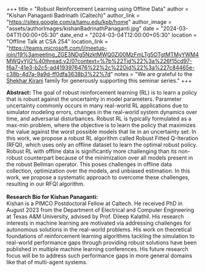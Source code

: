 +++
title = "Robust Reinforcement Learning using Offline Data"
author = "Kishan Panaganti Badrinath (Caltech)"
author_link = "https://sites.google.com/a/tamu.edu/kpb/home"
author_image = "assets/authorImages/kishanBadrinathPanaganti.jpg"
date = "2024-03-04T11:00:00+05:30"
date_end = "2024-03-04T12:00:00+05:30"
location = "Offline Talk at CSA 254"
location_link = "https://teams.microsoft.com/l/meetup-join/19%3ameeting_ZGE3NDg5NzktMWQ0Zi00MzFmLTg5OTgtMTMyYWM4MWQyYjI2%40thread.v2/0?context=%7b%22Tid%22%3a%226f15cd97-f6a7-41e3-b2c5-ad4193976476%22%2c%22Oid%22%3a%227c84465e-c38b-4d7a-9a9d-ff0dfa3638b3%22%7d"
notes = "We are grateful to the <a href = "https://www.accel.com/people/shekhar-kirani" target= "_blank">Shekhar Kirani</a> family for generously supporting this seminar series."
+++

<b>Abstract:</b>
The goal of robust reinforcement learning (RL) is to learn a policy that 
is robust against the uncertainty in model parameters. Parameter uncertainty 
commonly occurs in many real-world RL applications due to simulator 
modeling errors, changes in the real-world system dynamics over time, 
and adversarial disturbances. Robust RL is typically formulated as a 
max-min problem, where the objective is to learn the policy that maximizes 
the value against the worst possible models that lie in an uncertainty set. 
In this work, we propose a robust RL algorithm called Robust Fitted 
Q-Iteration (RFQI), which uses only an offline dataset to learn the 
optimal robust policy. Robust RL with offline data is significantly more 
challenging than its non-robust counterpart because of the minimization over 
all models present in the robust Bellman operator. This poses challenges in 
offline data collection, optimization over the models, and unbiased 
estimation. In this work, we propose a systematic approach to overcome 
these challenges, resulting in our RFQI algorithm.
<br><br>
<b>Research Bio for Kishan Panaganti:</b>
<br>
Kishan is a PIMCO Postdoctoral Fellow at Caltech. He received PhD in 
August 2023 from the Department of Electrical and Computer Engineering 
at Texas A&M University, advised by Prof. Dileep Kalathil. His research 
interests in machine learning are motivated via addressing challenges 
for autonomous solutions in the real-world problems. His work on 
theoretical foundations of reinforcement learning algorithms tackling 
the simulation to real-world performance gaps through providing robust 
solutions have been published in multiple machine learning conferences. 
His future research focus will be to address such performance gaps in 
more general domains like that of multi-agent systems.